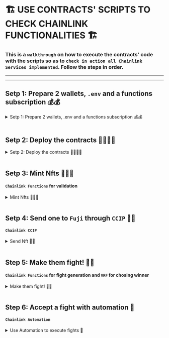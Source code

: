 # 🏗️ USE CONTRACTS' SCRIPTS TO CHECK CHAINLINK FUNCTIONALITIES 🏗️

### This is a `walkthrough` on how to execute the contracts' code with the scripts so as to `check in action all Chainlink Services implemented`. Follow the steps in order.

---

---

## Setp 1: Prepare 2 wallets, `.env` and a functions subscription 💰💰

<details><summary> Setp 1: Prepare 2 wallets, .env and a functions subscription 💰💰 </summary>

### Settning up `.env` 🔏

1. Create and fill up an [.env](../.env.example) file with your secret values. Check [.env.example](../.env.example).

   - Get yout EtherScan API key from [here](https://etherscan.io/apis).
   - Get a Sepolia RPC_URL node provider from [here](https://www.alchemy.com/).
   - Get an OpenAI API key. (Not needed in this PoC yet)

### Setting up wallets 💰

2. Set your addresses value in the [Utils.sol](../contracts/Utils.sol) file. It's very visible just enter the file.

```solidity
// Utils.sol

// For now change just the parameters below
address constant DEPLOYER = YOUR_METAMASK_ADDRESS; //🟢 <--
address constant PLAYER_FOR_FIGHTS = YOUR_OTHER_ADDRESS; // 🟢
```

3. Fund your metamask wallet with funds. To use the contracts you will need to have 2 accounts with funds in the following chains: Sepolia and Fuji:

   3.1. Native coin in Fuji-Avalanche and Sepolia-Ethereum.

   3.2. Get LINK token too.

   - An [ETH-Faucet](https://sepoliafaucet.com/).
   - [LINK-Official-Faucet](https://faucets.chain.link/) that also provides AVL if connected to AVL chains like Fuji.

### Settning up Functions Subscriptions 🔢

1. In this example we won't fight in Fuji so you will only need a subscription
   to Sepolia --> [Chainlink Functions Sepolia Subs UI](https://functions.chain.link/)

2. Fund the subscription with at least 0.7 LINK. (Recomended 1.5 LINK)

3. Change the `ETH_SEPOLIA_FUNCS_SUBS_ID` 🟢 in the [Utils.sol](../contracts/Utils.sol) to
   the one you just got.

---

</details>
<br/>

## Setp 2: Deploy the contracts 📜📜📜📜

<details><summary> Setp 2: Deploy the contracts 📜📜📜📜  </summary>

Now its time to deploy the contracts. We will deploy the contracts in the following order:

> 📘 **Note** ℹ️: Delete `--etherscan-api-key $S_ETHERSCAN_API_KEY_VERIFY --verify` if you don't wanna verify the contracts.

> 📘 **Note 2** ℹ️: We don't use `--ffi` functionality just in case there are some shell commands that are not available in your machine. Thus you will have to manually copy 3 values in a Utils file.

```bash
cd src/backend/

source .env

forge script script/Deployment.s.sol --rpc-url $S_RPC_URL_SEPOLIA --private-key $S_SK_DEPLOYER --broadcast --etherscan-api-key $S_ETHERSCAN_API_KEY_VERIFY --verify
```

> 🚧**Note 2**⚠️ : Press save on Utils.sol every time you change a value.

Now in the [Utils.sol](../contracts/Utils.sol) change the `DEPLOYED_SEPOLIA_COLLECTION`, `SEPOLIA_FIGHT_MATCHMAKER`, and `SEPOLIA_FIGHT_EXECUTOR` addresses values to the ones you will see logged at the beggining of the command execution in the terminal. Check the contracts on [Etherscan](https://sepolia.etherscan.io/).

Now run:

```bash
forge script script/Deployment.s.sol --rpc-url $AVL_NODE_PROVIDER --private-key $S_SK_DEPLOYER --broadcast --etherscan-api-key $S_ETHERSCAN_API_KEY_VERIFY --verify
```

Now change in [Utils.sol](../contracts/Utils.sol) change the `DEPLOYED_FUJI_BARRACKS` address value to the one you will se printed onto the screen again and then run:

```bash
forge script script/Deployment.s.sol --sig "initSepoliaCollection()" --rpc-url $S_RPC_URL_SEPOLIA --private-key $S_SK_DEPLOYER --broadcast
```

**TODO**: if we have time automate this process with chainlink tool-kit

Now add a consumers from the UI in your Functions Subscription the address `DEPLOYED_SEPOLIA_COLLECTION` and `SEPOLIA_FIGHT_EXECUTOR`.

---

</details>
<br/>

## Setp 3: Mint Nfts 👨‍👨‍👧

#### `Chainlink Functions` for validation

<details><summary> Mint Nfts 👨‍👨‍👧   </summary>

Mint 3 NFTs, 2 of them will fight and we will
send 1 to Fuji and back.

Run it 3 times for 3 NFTs.

> 📘 **Note** ℹ️: If you want them to have differnet
> prompts change the `VALID_PROMPT` value in [Utils.sol](../contract/Utils.sol). Make them short though we don't have length checkers yet. Like 3 words as much in each field.

```bash
forge script script/eth-MintNft.s.sol --rpc-url $S_RPC_URL_SEPOLIA --private-key $S_SK_DEPLOYER --broadcast
```

---

</details>
<br/>

## Setp 4: Send one to `Fuji` through `CCIP` 🏣📮

#### `Chainlink CCIP`

<details><summary> Send Nft 🏣📮 </summary>

We will send NFT with ID == 3 from `Sepolia` to `Fuji`. This will take around 15min as Sepolia finalization time is 15min.

```bash
forge script script/SendNftCCIP.s.sol --rpc-url $S_RPC_URL_SEPOLIA --private-key $S_SK_DEPLOYER --broadcast
```

If you want to send it back just run after 15-20min have passed the following command. It will take a bit less time to come back as Fuji finalization time is shorter:

```bash
forge script script/SendNftCCIP.s.sol --rpc-url $AVL_NODE_PROVIDER --private-key $S_SK_DEPLOYER --broadcast
```

> 📘 **Note** ℹ️: Check your contract at [SnowTrace](https://testnet.snowtrace.io/) in the `Internal Transactions` section to see if the NFT has arrived. If so there will be more than 2 internal transactions.

---

</details>
<br/>

## Step 5: Make them fight! 👊🤯

#### `Chainlink Functions` for fight generation and `VRF` for chosing winner

<details><summary> Make them fight! 👊🤯   </summary>

First we will request a fight with `DPELOYER` using NFT1,
then we will accept it with `PLAYER_FOR_FIGHTS` using NFT2.

> 📘 **Note** ℹ️: `DEPLOYER` owns NFT2 but the script we are gonna run transfers it to `PLAYER_FOR_FIGHTS`.

```bash
# Request a fight
forge script script/eth-Fight.s.sol --rpc-url $S_RPC_URL_SEPOLIA --private-key $S_SK_DEPLOYER --broadcast
```

```bash
# Accept the fight
forge script script/eth-Fight.s.sol --rpc-url $S_RPC_URL_SEPOLIA --private-key $S_SK_DEPLOYER --broadcast --sig "accept()"
```

Now you should see in your `Chainlink Functions` subscription the request going on. When functions fulfill its request then you will see in your `VRF` subscripton a request pending. You should be able to see the `VRF` subscription at [https://vrf.chain.link/sepolia/YOUR_VRF_SUBS_ID](https://vrf.chain.link/sepolia/) You can consult the VRF ID in Etherscan from the `FightExecutor` contract. Or run this command in the terminal:

```bash
forge script script/CheckVrfSubsIs.s.sol --rpc-url $S_RPC_URL_SEPOLIA --private-key $S_SK_DEPLOYER
```

> 🚧 **Note** ⚠️: When we were testing all it seems like there are no nodes
> fulfilling VRF request on Sepolia as it remains pending for hours and never answered. In that case run the following command to decide a winner:

```bash
forge script script/eth-Fight.s.sol --rpc-url $S_RPC_URL_SEPOLIA --private-key $S_SK_DEPLOYER --broadcast --sig "settle()"
```

---

</details>
<br/>

## Step 6: Accept a fight with automation 🤖

#### `Chainlink Automation`

<details><summary> Use Automation to execute fights 🤖 </summary>

I couldn't test the automation code but its written in the contracts. Reasons why:

- In Sepolia testnet: One day I could deploy register automation but the other days I was getting: auto-approved disabled. I tried registring the upkeep with Chainlinks UI but it said `Pending approval...` and never changed.

- In Fuji: It was just failing with rever reason `evm error` from the `KeeperRegistryLogicB2_1.sol` contract.

Whenever we manage to create a succesfull regstration this commands should
request a fight and that fight would be later accepted by the Keeper.

```bash
# Automates nft id 2.
forge script script/eth-AutomatedFight.s.sol --rpc-url $S_RPC_URL_SEPOLIA --private-key $S_SK_PLAYER --broadcast

```

```bash
# Nft id 1 requests a fight, as nftid 2 is automated it should be accepted in the next block.
forge script script/eth-AutomatedFight.s.sol --rpc-url $S_RPC_URL_SEPOLIA --private-key $S_SK_DEPLOYER --broadcast --sig "request()"
```

---

</details>
<br/>
